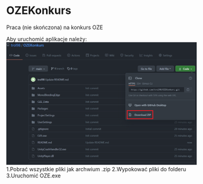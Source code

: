 # OZEKonkurs
Praca (nie skończona) na konkurs OZE

Aby uruchomić aplikacje należy:
![](./zdj.png)
1.Pobrać wszystkie pliki jak archwium .zip
2.Wypokować pliki do folderu
3.Uruchomić OZE.exe
